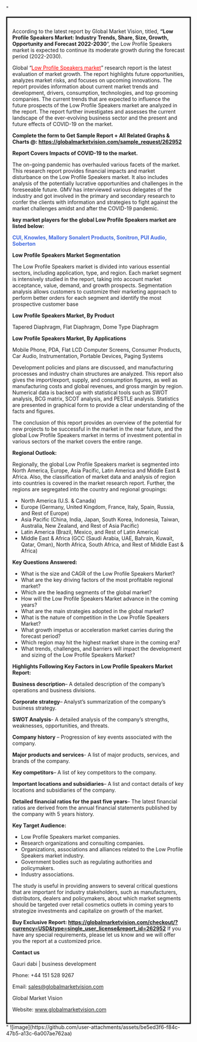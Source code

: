 "<div style='border: 3px solid black; padding: 1em;'>

According to the latest report by Global Market Vision, titled, <strong>“Low Profile Speakers Market: Industry Trends, Share, Size, Growth, Opportunity and Forecast 2022-2030</strong>“, the Low Profile Speakers market is expected to continue its moderate growth during the forecast period (2022-2030).

Global “<a style='color: #ff0000;' href='https://globalmarketvision.com/reports/global-low-profile-speakers-market/262952'>Low Profile Speakers market</a>” research report is the latest evaluation of market growth. The report highlights future opportunities, analyzes market risks, and focuses on upcoming innovations. The report provides information about current market trends and development, drivers, consumption, technologies, and top grooming companies. The current trends that are expected to influence the future prospects of the Low Profile Speakers market are analyzed in the report. The report further investigates and assesses the current landscape of the ever-evolving business sector and the present and future effects of COVID-19 on the market.

<strong>Complete the form to Get Sample Report + All Related Graphs &amp; Charts @: <a style='color: #ff0000;' href='https://globalmarketvision.com/sample_request/262952?utm_source=linkedinPulse&utm_medium=Bhagyashree&utm_campaign=SN'><strong>https://globalmarketvision.com/sample_request/262952</strong></a></strong>

<strong>Report Covers Impacts of COVID-19 to the market.</strong>

The on-going pandemic has overhauled various facets of the market. This research report provides financial impacts and market disturbance on the Low Profile Speakers market. It also includes analysis of the potentially lucrative opportunities and challenges in the foreseeable future. GMV has interviewed various delegates of the industry and got involved in the primary and secondary research to confer the clients with information and strategies to fight against the market challenges amidst and after the COVID-19 pandemic.

<strong>key market players for the global Low Profile Speakers market are listed below:</strong>

<strong style='color: #4169e1;'>CUI, Knowles, Mallory Sonalert Products, Sonitron, PUI Audio, Soberton</strong>

<strong>Low Profile Speakers Market Segmentation</strong>

The Low Profile Speakers market is divided into various essential sectors, including application, type, and region. Each market segment is intensively studied in the report, taking into account market acceptance, value, demand, and growth prospects. Segmentation analysis allows customers to customize their marketing approach to perform better orders for each segment and identify the most prospective customer base

<strong>Low Profile Speakers Market, By Product</strong>

Tapered Diaphragm, Flat Diaphragm, Dome Type Diaphragm

<strong>Low Profile Speakers Market, By Applications</strong>

Mobile Phone, PDA, Flat LCD Computer Screens, Consumer Products, Car Audio, Instrumentation, Portable Devices, Paging Systems

Development policies and plans are discussed, and manufacturing processes and industry chain structures are analyzed. This report also gives the import/export, supply, and consumption figures, as well as manufacturing costs and global revenues, and gross margin by region. Numerical data is backed up with statistical tools such as SWOT analysis, BCG matrix, SCOT analysis, and PESTLE analysis. Statistics are presented in graphical form to provide a clear understanding of the facts and figures.

The conclusion of this report provides an overview of the potential for new projects to be successful in the market in the near future, and the global Low Profile Speakers market in terms of investment potential in various sectors of the market covers the entire range.

<strong>Regional Outlook:</strong>

Regionally, the global Low Profile Speakers market is segmented into North America, Europe, Asia Pacific, Latin America and Middle East &amp; Africa. Also, the classification of market data and analysis of region into countries is covered in the market research report. Further, the regions are segregated into the country and regional groupings:
<ul>
  <li>North America (U.S. &amp; Canada)</li>
  <li>Europe (Germany, United Kingdom, France, Italy, Spain, Russia, and Rest of Europe)</li>
  <li>Asia Pacific (China, India, Japan, South Korea, Indonesia, Taiwan, Australia, New Zealand, and Rest of Asia Pacific)</li>
  <li>Latin America (Brazil, Mexico, and Rest of Latin America)</li>
  <li>Middle East &amp; Africa (GCC (Saudi Arabia, UAE, Bahrain, Kuwait, Qatar, Oman), North Africa, South Africa, and Rest of Middle East &amp; Africa)</li>
</ul>
<strong>Key Questions Answered:</strong>
<ul>
  <li>What is the size and CAGR of the Low Profile Speakers Market?</li>
  <li>What are the key driving factors of the most profitable regional market?</li>
  <li>Which are the leading segments of the global market?</li>
  <li>How will the Low Profile Speakers Market advance in the coming years?</li>
  <li>What are the main strategies adopted in the global market?</li>
  <li>What is the nature of competition in the Low Profile Speakers Market?</li>
  <li>What growth impetus or acceleration market carries during the forecast period?</li>
  <li>Which region may hit the highest market share in the coming era?</li>
  <li>What trends, challenges, and barriers will impact the development and sizing of the Low Profile Speakers Market?</li>
</ul>
<strong>Highlights Following Key Factors in Low Profile Speakers Market Report:</strong>

<strong>Business description</strong>– A detailed description of the company’s operations and business divisions.

<strong>Corporate strategy</strong>– Analyst’s summarization of the company’s business strategy.

<strong>SWOT Analysis</strong>- A detailed analysis of the company’s strengths, weaknesses, opportunities, and threats.

<strong>Company history</strong> – Progression of key events associated with the company.

<strong>Major products and services</strong>- A list of major products, services, and brands of the company.

<strong>Key competitors</strong>– A list of key competitors to the company.

<strong>Important locations and subsidiaries</strong>– A list and contact details of key locations and subsidiaries of the company.

<strong>Detailed financial ratios for the past five years</strong>– The latest financial ratios are derived from the annual financial statements published by the company with 5 years history.

<strong>Key Target Audience:</strong>
<ul>
  <li>Low Profile Speakers market companies.</li>
  <li>Research organizations and consulting companies.</li>
  <li>Organizations, associations and alliances related to the Low Profile Speakers market industry.</li>
  <li>Government bodies such as regulating authorities and policymakers.</li>
  <li>Industry associations.</li>
</ul>
The study is useful in providing answers to several critical questions that are important for industry stakeholders, such as manufacturers, distributors, dealers and policymakers, about which market segments should be targeted over retail cosmetics outlets in coming years to strategize investments and capitalize on growth of the market.

<strong>Buy Exclusive Report:</strong><strong> <a style='color: #ff0000;' href='https://globalmarketvision.com/checkout/?currency=USD&type=single_user_license&report_id=262952?utm_source=linkedinPulse&utm_medium=Bhagyashree&utm_campaign=SN'>https://globalmarketvision.com/checkout/?currency=USD&type=single_user_license&report_id=262952</a></strong>
If you have any special requirements, please let us know and we will offer you the report at a customized price.

<strong>Contact us</strong>

Gauri dabi | business development

Phone: +44 151 528 9267

Email: <a href='mailto:sales@globalmarketvision.com'>sales@globalmarketvision.com</a>

Global Market Vision

Website: <a href='http://www.globalmarketvision.com/'>www.globalmarketvision.com</a>

</div>"
![image](https://github.com/user-attachments/assets/be5ed3f6-f84c-47b5-a13c-6a007ae762aa)
